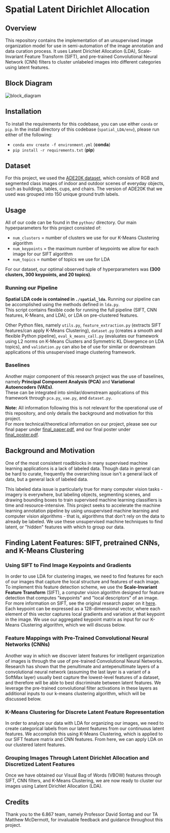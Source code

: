 # Spatial Latent Dirichlet Allocation
## Overview
This repository contains the implementation of an unsupervised image organization model for use in semi-automation of the image 
annotation and data curation process.  It uses Latent Dirichlet Allocation (LDA), Scale-Invariant Feature Transform (SIFT), and 
pre-trained Convolutional Neural Network (CNN) filters to cluster unlabeled images into different categories using latent features.

## Block Diagram
![block_diagram](https://github.com/rmsander/spatial_LDA/blob/master/images_readme/pipeline.png)

## Installation
To install the requirements for this codebase, you can use either `conda` or `pip`.  In the install directory of this codebase (`spatial_LDA/env`),
please run either of the following:
* `conda env create -f environment.yml` (**conda**)
* `pip install -r requirements.txt` (**pip**)

## Dataset
For this project, we used the [ADE20K dataset](https://groups.csail.mit.edu/vision/datasets/ADE20K/), 
which consists of RGB and segmented class images of indoor and outdoor scenes of everyday objects, such as buildings, 
tables, cups, and chairs.  The version of ADE20K that we used was grouped into 150 unique ground truth labels.

## Usage
All of our code can be found in the `python/` directory.  Our main hyperparameters for this project consisted of:

* `num_clusters` = number of clusters we use for our K-Means Clustering algorithm
* `num_keypoints` = the maximum number of keypoints we allow for each image for our SIFT algorithm
* `num_topics` = number of topics we use for LDA

For our dataset, our optimal observed tuple of hyperparameters was **(300 clusters, 300 keypoints, and 20 topics)**.

### Running our Pipeline
**Spatial LDA code is contained in `./spatial_lda`.**
Running our pipeline can be accomplished using the methods defined in `lda.py`.  
This script contains flexible code for running the full pipeline (SIFT, CNN features, K-Means, and LDA), 
or LDA on pre-clustered features.  

Other Python files, namely `utils.py`, `feature_extraction.py` 
(extracts SIFT features/can apply K-Means Clustering), `dataset.py` 
(creates a smooth and flexible Python pipeline), `eval_k_means_call.py` 
(evaluates our framework using L2 norms on K-Means Clusters and Symmetric KL Divergence on LDA topics), 
and `validation.py` can also be of use for similar or downstream applications of this unsupervised image clustering framework.

### Baselines
Another major component of this research project was the use of baselines, 
namely **Principal Component Analysis (PCA)** and **Variational Autoencoders (VAEs)**.  
These can be integrated into similar/downstream applications of this framework through `pca.py`, `vae.py`, and `dataset.py`.

**Note:** All information following this is not relevant for the operational 
use of this repository, and only details the background and motivation for this project.  
For more technical/theoretical information on our project, please see our final paper 
under [final_paper.pdf](https://github.com/rmsander/spatial_LDA/blob/master/report/final_paper.pdf), 
and our final poster under [final_poster.pdf](https://github.com/rmsander/spatial_LDA/blob/master/report/final_poster.pdf).

## Background and Motivation

One of the most consistent roadblocks in many supervised machine learning applications is a 
lack of labeled data.  Though data in general can be hard to curate, frequently the overarching 
issue isn't a general lack of data, but a general lack of labeled data. 

This labeled data issue is particularly true for many computer vision tasks - 
imagery is everywhere, but labeling objects, segmenting scenes, and drawing 
bounding boxes to train supervised machine learning classifiers is time and resource-intensive. 
This project seeks to accelerate the machine learning annotation pipeline by using unsupervised 
machine learning and computer vision algorithms - that is, algorithms that don't rely on the data to 
already be labeled.  We use these unsupervised machine techniques to find latent, or "hidden" 
features with which to group our data.

## Finding Latent Features: SIFT, pretrained CNNs, and K-Means Clustering

### Using SIFT to Find Image Keypoints and Gradients
In order to use LDA for clustering images, we need to find features for each of our 
images that capture the local structure and features of each image.  To implement this 
feature detection scheme, we use the **Scale-Invariant Feature Transform** (SIFT), a 
computer vision algorithm designed for feature detection that computes "keypoints" and 
"local descriptors" of an image.  For more information on SIFT, see the original research 
paper on it [here](https://www.cs.ubc.ca/~lowe/papers/ijcv04.pdf).  Each keypoint can be 
expressed as a 128-dimensional vector, where each element of this vector captures local 
gradients and variation at that keypoint in the image.  We use our aggregated keypoint 
matrix as input for our K-Means Clustering algorithm, which we will discuss below.

### Feature Mappings with Pre-Trained Convolutional Neural Networks (CNNs)
Another way in which we discover latent features for intelligent organization of 
images is through the use of pre-trained Convolutional Neural Networks.  
Research has shown that the penultimate and antepenultimate layers of a 
convolutional neural network (assuming the last layer is a variant of a SoftMax layer) 
usually best capture the lowest-level features of a dataset, and therefore will be 
able to best discriminate between latent features.  We leverage the pre-trained 
convolutional filter activations in these layers as additional inputs to our 
k-means clustering algorithm, which will be discussed below.

### K-Means Clustering for Discrete Latent Feature Representation
In order to analyze our data with LDA for organizing our images, we need to 
create categorical labels from our latent features from our continuous latent 
features.  We accomplish this using K-Means Clustering, which is applied to our 
SIFT feature matrix and CNN features.  From here, we can apply LDA on our 
clustered latent features.

### Grouping Images Through Latent Dirichlet Allocation and Discretized Latent Features

Once we have obtained our Visual Bag of Words (VBOW) features through SIFT, 
CNN filters, and K-Means Clustering, we are now ready to cluster our images 
using Latent Dirichlet Allocation (LDA).

## Credits
Thank you to the 6.867 team, namely Professor David Sontag and our 
TA Matthew McDermott, for invaluable feedback and guidance throughout this project.
